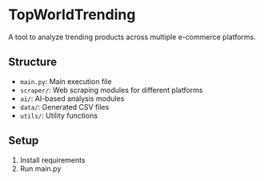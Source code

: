 
# TopWorldTrending

A tool to analyze trending products across multiple e-commerce platforms.

## Structure
- `main.py`: Main execution file
- `scraper/`: Web scraping modules for different platforms
- `ai/`: AI-based analysis modules
- `data/`: Generated CSV files
- `utils/`: Utility functions

## Setup
1. Install requirements
2. Run main.py
